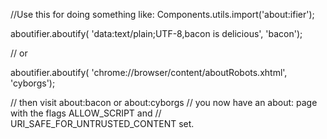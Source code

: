 //Use this for doing something like:
Components.utils.import('about:ifier');

aboutifier.aboutify(
    'data:text/plain;UTF-8,bacon is delicious',
    'bacon');

// or

aboutifier.aboutify(
    'chrome://browser/content/aboutRobots.xhtml',
    'cyborgs');

// then visit about:bacon or about:cyborgs
// you now have an about: page with the flags ALLOW_SCRIPT and
// URI_SAFE_FOR_UNTRUSTED_CONTENT set.
